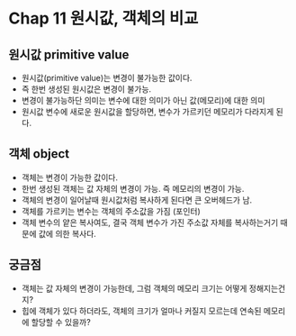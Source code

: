 # Chap 11 원시값, 객체의 비교

## 원시값 primitive value
* 원시값(primitive value)는 변경이 불가능한 값이다.
* 즉 한번 생성된 원시값은 변경이 불가능.
* 변경이 불가능하단 의미는 변수에 대한 의미가 아닌 값(메모리)에 대한 의미
* 원시값 변수에 새로운 원시값을 할당하면, 변수가 가르키던 메모리가 다라지게 된다.

## 객체 object
* 객체는 변경이 가능한 값이다.
* 한번 생성된 객체는 값 자체의 변경이 가능. 즉 메모리의 변경이 가능.
* 객체의 변경이 일어날때 원시값처럼 복사하게 된다면 큰 오버헤드가 남.
* 객체를 가르키는 변수는 객체의 주소값을 가짐 (포인터)
* 객체 변수의 얕은 복사여도, 결국 객체 변수가 가진 주소값 자체를 복사하는거기 때문에 값에 의한 복사다.

## 궁금점
* 객체는 값 자체의 변경이 가능한데, 그럼 객체의 메모리 크기는 어떻게 정해지는건지?
* 힙에 객체가 있다 하더라도, 객체의 크기가 얼마나 커질지 모르는데 연속된 메모리에 할당할 수 있을까?
